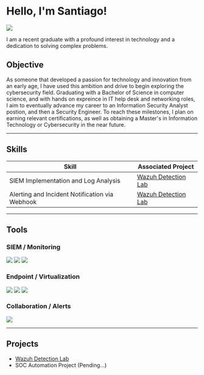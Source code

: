 # Hello, I'm Santiago!
<a href="https://www.linkedin.com/in/santiagoliz1/"><img src="https://img.shields.io/badge/-LinkedIn-0072b1?&style=for-the-badge&logo=linkedin&logoColor=white" /></a>


I am a recent graduate with a profound interest in technology and a dedication to solving complex problems.

## Objective

As someone that developed a passion for technology and innovation from an early age, I have used this ambition and drive to begin exploring the cybersecurity field. Graduating with a Bachelor of Science in computer science, and with hands on expreince in IT help desk and networking roles, I aim to eventually advance my career to an Information Security Analyst postion, and then a Security Engineer. To reach these milestones, I plan on earning relevant certifications, as well as obtaining a Master's in Information Technology or Cybersecurity in the near future.

---

## Skills

| Skill                                          | Associated Project                                                          |
| ---------------------------------------------- | --------------------------------------------------------------------------- |
| SIEM Implementation and Log Analysis           | [Wazuh Detection Lab](https://github.com/santiagoL1/Detection-Lab) |
| Alerting and Incident Notification via Webhook | [Wazuh Detection Lab](https://github.com/santiagoL1/Detection-Lab) |

---

## Tools

### SIEM / Monitoring

<div>
    <a href="https://wazuh.com"><img src="https://img.shields.io/badge/-Wazuh-0078D4?&style=for-the-badge&logo=Wazuh&logoColor=white" /></a>
    <a href="https://www.elastic.co"><img src="https://img.shields.io/badge/-Elastic-005571?&style=for-the-badge&logo=Elastic&logoColor=white" /></a>
    <a href="https://opensearch.org"><img src="https://img.shields.io/badge/-OpenSearch-FF6C37?&style=for-the-badge&logo=OpenSearch&logoColor=white" /></a>
</div>

### Endpoint / Virtualization

<div>
    <a href="https://www.apple.com/macos"><img src="https://img.shields.io/badge/-macOS-000000?&style=for-the-badge&logo=Apple&logoColor=white" /></a>
    <a href="https://ubuntu.com"><img src="https://img.shields.io/badge/-Ubuntu-FF5722?&style=for-the-badge&logo=Ubuntu&logoColor=white" /></a>
    <a href="https://mac.getutm.app"><img src="https://img.shields.io/badge/-UTM-6BA539?&style=for-the-badge&logo=UTM&logoColor=white" /></a>
</div>

### Collaboration / Alerts

<div>
    <a href="https://www.microsoft.com/en-us/microsoft-teams/group-chat-software"><img src="https://img.shields.io/badge/-Microsoft_Teams-6264A7?&style=for-the-badge&logo=MicrosoftTeams&logoColor=white" /></a>
</div>

---

## Projects

* [Wazuh Detection Lab](https://github.com/santiagoL1/Detection-Lab)
* SOC Automation Project (Pending...)

